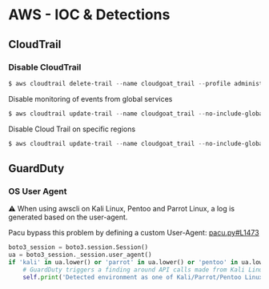 # AWS - IOC & Detections

## CloudTrail

### Disable CloudTrail

```powershell
$ aws cloudtrail delete-trail --name cloudgoat_trail --profile administrator
```

Disable monitoring of events from global services 

```powershell
$ aws cloudtrail update-trail --name cloudgoat_trail --no-include-global-service-event 
```

Disable Cloud Trail on specific regions

```powershell
$ aws cloudtrail update-trail --name cloudgoat_trail --no-include-global-service-event --no-is-multi-region --region=eu-west
```


## GuardDuty

### OS User Agent

:warning: When using awscli on Kali Linux, Pentoo and Parrot Linux, a log is generated based on the user-agent.

Pacu bypass this problem by defining a custom User-Agent: [pacu.py#L1473](https://github.com/RhinoSecurityLabs/pacu/blob/master/pacu.py#L1473)

```python
boto3_session = boto3.session.Session()
ua = boto3_session._session.user_agent()
if 'kali' in ua.lower() or 'parrot' in ua.lower() or 'pentoo' in ua.lower():  # If the local OS is Kali/Parrot/Pentoo Linux
    # GuardDuty triggers a finding around API calls made from Kali Linux, so let's avoid that...
    self.print('Detected environment as one of Kali/Parrot/Pentoo Linux. Modifying user agent to hide that from GuardDuty...')
```
